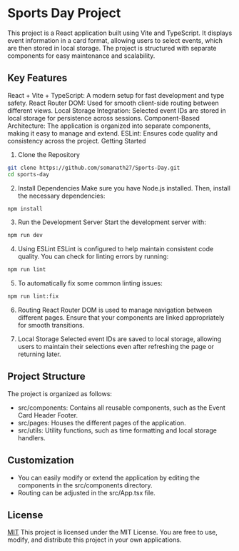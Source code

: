 # Sports Day Project

This project is a React application built using Vite and TypeScript. It displays event information in a card format, allowing users to select events, which are then stored in local storage. The project is structured with separate components for easy maintenance and scalability.

## Key Features
React + Vite + TypeScript: A modern setup for fast development and type safety.
React Router DOM: Used for smooth client-side routing between different views.
Local Storage Integration: Selected event IDs are stored in local storage for persistence across sessions.
Component-Based Architecture: The application is organized into separate components, making it easy to manage and extend.
ESLint: Ensures code quality and consistency across the project.
Getting Started

1. Clone the Repository

```bash
git clone https://github.com/somanath27/Sports-Day.git
cd sports-day
```

2. Install Dependencies
   Make sure you have Node.js installed. Then, install the necessary dependencies:

```bash
npm install
```

3. Run the Development Server
   Start the development server with:

```bash
npm run dev
```

4. Using ESLint
   ESLint is configured to help maintain consistent code quality. You can check for linting errors by running:

```bash
npm run lint
```

5. To automatically fix some common linting issues:

```bash
npm run lint:fix
```

6. Routing
   React Router DOM is used to manage navigation between different pages. Ensure that your components are linked appropriately for smooth transitions.

7. Local Storage
   Selected event IDs are saved to local storage, allowing users to maintain their selections even after refreshing the page or returning later.

## Project Structure
The project is organized as follows:

- src/components: Contains all reusable components, such as the Event Card Header Footer.
- src/pages: Houses the different pages of the application.
- src/utils: Utility functions, such as time formatting and local storage handlers.

## Customization
- You can easily modify or extend the application by editing the components in the src/components directory.
- Routing can be adjusted in the src/App.tsx file.

## License
[MIT](https://choosealicense.com/licenses/mit/)
This project is licensed under the MIT License. You are free to use, modify, and distribute this project in your own applications.
